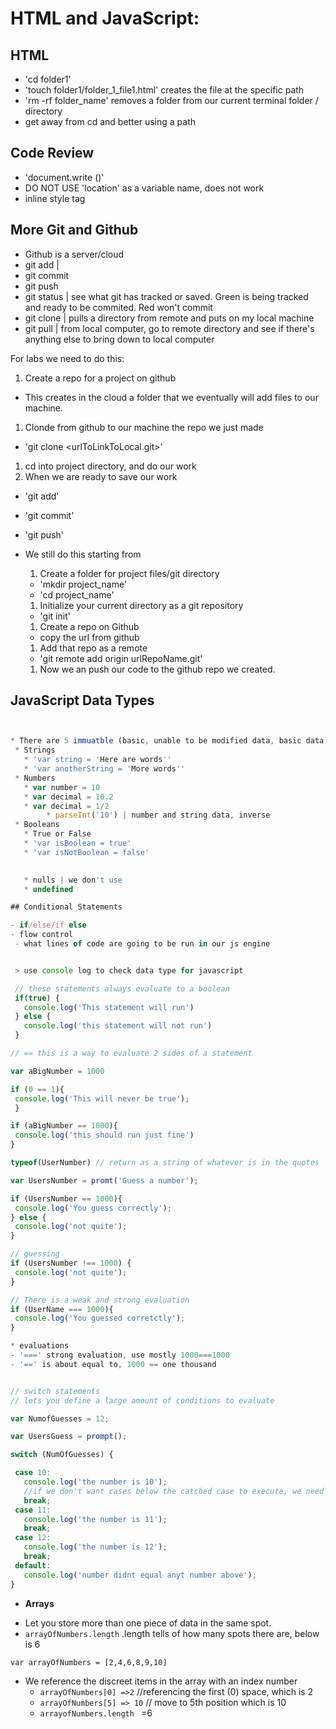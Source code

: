 # HTML and JavaScript:

## HTML

* 'cd folder1' 
* 'touch folder1/folder_1_file1.html' creates the file at the specific path
* 'rm -rf folder_name' removes a folder from our current terminal folder / directory
* get away from cd and better using a path

## Code Review

* 'document.write ()'
* DO NOT USE 'location' as a variable name, does not work
* inline style tag


## More Git and Github
* Github is a server/cloud
* git add | 
* git commit 
* git push
* git status | see what git has tracked or saved. Green is being tracked and ready to be commited. Red won't commit
* git clone | pulls a directory from remote and puts on my local machine
* git pull | from local computer, go to remote directory and see if there's anything else to bring down to local computer

For labs we need to do this:
1. Create a repo for a project on github
  * This creates in the cloud a folder that we eventually will add files to our machine.
1. Clonde from github to our machine the repo we just made
  * 'git clone <urlToLinkToLocal.git>'
1. cd into project directory, and do our work
1. When we are ready to save our work
  * 'git add'
  * 'git commit'
  * 'git push'

* We still do this starting from 
  1. Create a folder for project files/git directory 
    - 'mkdir project_name'
    - 'cd project_name'
  1. Initialize your current directory as a git repository 
  - 'git init' 
  1. Create a repo on Github
    - copy the url from github
  1. Add that repo as a remote
    - 'git remote add origin urlRepoName.git'
  1. Now we an push our code to the github repo we created.

## JavaScript Data Types

 ```javascript


* There are 5 immuatble (basic, unable to be modified data, basic data) data types 
  * Strings
    * 'var string = 'Here are words''
    * 'var anotherString = 'More words''
  * Numbers
    * var number = 10
    * var decimal = 10.2
    * var decimal = 1/2
         * parseInt('10') | number and string data, inverse 
  * Booleans
    * True or False
    * 'var isBoolean = true' 
    * 'var isNotBoolean = false'
 
    
    * nulls | we don't use
    * undefined 

## Conditional Statements

- if/else/if else
- flow control
  - what lines of code are going to be run in our js engine


  > use console log to check data type for javascript

  // these statements always evaluate to a boolean
  if(true) {
    console.log('This statement will run')
  } else {
    console.log('this statement will not run')
  }

// == this is a way to evaluate 2 sides of a statement 

var aBigNumber = 1000

if (0 == 1){
  console.log('This will never be true');
  }

if (aBigNumber == 1000){
  console.log('this should run just fine')
}

typeof(UserNumber) // return as a string of whatever is in the quotes

var UsersNumber = promt('Guess a number');

if (UsersNumber == 1000){
  console.log('You guess correctly');
} else {
  console.log('not quite');
}

// guessing 
if (UsersNumber !== 1000) {
  console.log('not quite');
}

// There is a weak and strong evaluation
if (UserName === 1000){
  console.log('You guessed corretctly');
}

* evaluations
- '===' strong evaluation, use mostly 1000===1000 
- '==' is about equal to, 1000 == one thousand


// switch statements
// lets you define a large amount of conditions to evaluate

var NumofGuesses = 12;

var UsersGuess = prompt();

switch (NumOfGuesses) {

  case 10:
    console.log('the number is 10');
    //if we don't want cases below the catched case to execute, we need a break
    break;
  case 11:
    console.log('the number is 11');
    break;
  case 12:
    console.log('the number is 12');
    break;
  default:
    console.log('number didnt equal anyt number above');
}
```

* **Arrays** 
- Let you store more than one piece of data in the same spot.
- `arrayOfNumbers.length` .length tells of how many spots there are, below is 6


`var arrayOfNumbers = [2,4,6,8,9,10]`

  - We reference the discreet items in the array with an index number
      - `arrayOfNumbers[0] =>2` //referencing the first (0) space, which is 2
      - `arrayOfNumbers[5] => 10` // move to 5th position which is 10
      - `arrayofNumbers.length ` =6


